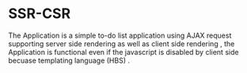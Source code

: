 # SSR-CSR
The Application is a simple to-do list application using AJAX request supporting server side rendering as well as client side rendering ,
the Application is functional even if the javascript is disabled by client side becuase templating language (HBS) .
